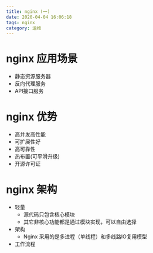 ```yaml
---
title: nginx (一)
date: 2020-04-04 16:06:18
tags: nginx
category: 运维
---
```

# nginx 应用场景
- 静态资源服务器
- 反向代理服务
- API接口服务

# nginx 优势
- 高并发高性能
- 可扩展性好
- 高可靠性
- 热布置(可平滑升级)
- 开源许可证

# nginx 架构
- 轻量
  - 源代码只包含核心模块
  - 其它非核心功能都是通过模块实现，可以自由选择
- 架构
  - Nginx 采用的是多进程（单线程）和多线路IO复用模型
- 工作流程
